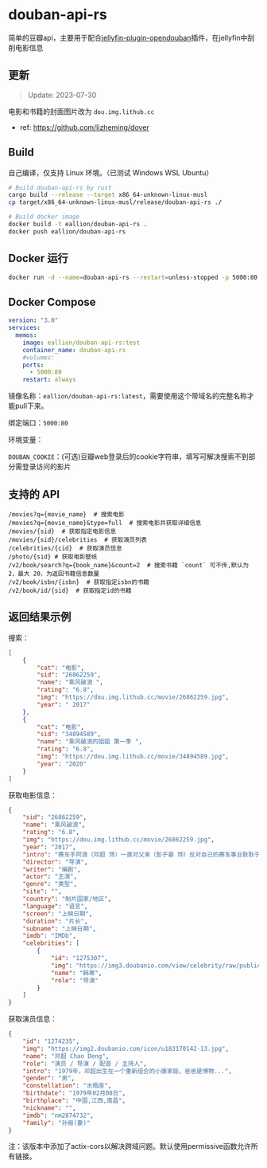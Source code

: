 # douban-api-rs

简单的豆瓣api，主要用于配合[jellyfin-plugin-opendouban](https://github.com/caryyu/jellyfin-plugin-opendouban)插件，在jellyfin中刮削电影信息

## 更新

> Update: 2023-07-30

电影和书籍的封面图片改为 `dou.img.lithub.cc`

- ref: https://github.com/lizheming/dover

## Build

自己编译，仅支持 Linux 环境。（已测试 Windows WSL Ubuntu）

```bash
# Build douban-api-rs by rust
cargo build --release --target x86_64-unknown-linux-musl
cp target/x86_64-unknown-linux-musl/release/douban-api-rs ./

# Build docker image
docker build -t eallion/douban-api-rs .
docker push eallion/douban-api-rs
```

## Docker 运行

```bash
docker run -d --name=douban-api-rs --restart=unless-stopped -p 5000:80 eallion/douban-api-rs:latest
```

## Docker Compose

```yaml
version: "3.0"
services:
  memos:
    image: eallion/douban-api-rs:test
    container_name: douban-api-rs
    #volumes:
    ports:
      - 5000:80
    restart: always
```

镜像名称：`eallion/douban-api-rs:latest`，需要使用这个带域名的完整名称才能pull下来。

绑定端口：`5000:80`

环境变量：

`DOUBAN_COOKIE`：(可选)豆瓣web登录后的cookie字符串，填写可解决搜索不到部分需登录访问的影片

## 支持的 API

```text
/movies?q={movie_name}  # 搜索电影
/movies?q={movie_name}&type=full  # 搜索电影并获取详细信息
/movies/{sid}  # 获取指定电影信息
/movies/{sid}/celebrities  # 获取演员列表
/celebrities/{cid}  # 获取演员信息
/photo/{sid} # 获取电影壁纸
/v2/book/search?q={book_name}&count=2  # 搜索书籍 `count` 可不传,默认为 2，最大 20，为返回书籍信息数量
/v2/book/isbn/{isbn}  # 获取指定isbn的书籍
/v2/book/id/{sid}  # 获取指定id的书籍
```

## 返回结果示例

搜索：

```json
[
    {
        "cat": "电影",
        "sid": "26862259",
        "name": "乘风破浪 ",
        "rating": "6.8",
        "img": "https://dou.img.lithub.cc/movie/26862259.jpg",
        "year": " 2017"
    },
    {
        "cat": "电影",
        "sid": "34894589",
        "name": "乘风破浪的姐姐 第一季 ",
        "rating": "6.8",
        "img": "https://dou.img.lithub.cc/movie/34894589.jpg",
        "year": "2020"
    }
]
```

获取电影信息：

```json
{
    "sid": "26862259",
    "name": "乘风破浪",
    "rating": "6.8",
    "img": "https://dou.img.lithub.cc/movie/26862259.jpg",
    "year": "2017",
    "intro": "赛车手阿浪（邓超 饰）一直对父亲（彭于晏 饰）反对自己的赛车事业耿耿于怀，在向父亲证明自己的过程中，阿浪却意外卷入了一场奇妙的冒险。他在这段经历中结识了一群兄弟好友，一同闯过许多奇幻的经历，也对自己的身世有了更多的了解。",
    "director": "导演",
    "writer": "编剧",
    "actor": "主演",
    "genre": "类型",
    "site": "",
    "country": "制片国家/地区",
    "language": "语言",
    "screen": "上映日期",
    "duration": "片长",
    "subname": "上映日期",
    "imdb": "IMDb",
    "celebrities": [
        {
            "id": "1275307",
            "img": "https://img3.doubanio.com/view/celebrity/raw/public/p42220.jpg",
            "name": "韩寒",
            "role": "导演"
        }
    ]
}
```

获取演员信息：

```json
{
    "id": "1274235",
    "img": "https://img2.doubanio.com/icon/u183170142-13.jpg",
    "name": "邓超 Chao Deng",
    "role": "演员 / 导演 / 配音 / 主持人",
    "intro": "1979年，邓超出生在一个重新组合的小康家庭，爸爸是博物...",
    "gender": "男",
    "constellation": "水瓶座",
    "birthdate": "1979年02月08日",
    "birthplace": "中国,江西,南昌",
    "nickname": "",
    "imdb": "nm2874732",
    "family": "孙俪(妻)"
}
```
注：该版本中添加了actix-cors以解决跨域问题。默认使用permissive函数允许所有链接。
